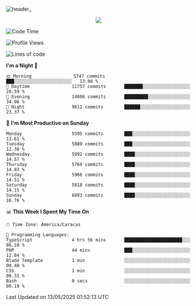 ![header_](https://github.com/user-attachments/assets/4010d822-ccdc-4198-b608-18c773338d18)


<p align="center">
  <a href="http://www.github.com/thevacs">
    <img src="https://github-readme-streak-stats.herokuapp.com/?user=thevacs&stroke=ffffff&background=1c1917&ring=0891b2&fire=0891b2&currStreakNum=ffffff&currStreakLabel=0891b2&sideNums=ffffff&sideLabels=ffffff&dates=ffffff&hide_border=true" />
  </a>
</p>

<!--START_SECTION:waka-->
![Code Time](http://img.shields.io/badge/Code%20Time-3%2C394%20hrs%2033%20mins-blue)

![Profile Views](http://img.shields.io/badge/Profile%20Views-0-blue)

![Lines of code](https://img.shields.io/badge/From%20Hello%20World%20I%27ve%20Written-5.0%20million%20lines%20of%20code-blue)

**I'm a Night 🦉** 

```text
🌞 Morning                5747 commits        ███░░░░░░░░░░░░░░░░░░░░░░   13.98 % 
🌆 Daytime                11757 commits       ███████░░░░░░░░░░░░░░░░░░   28.59 % 
🌃 Evening                14006 commits       █████████░░░░░░░░░░░░░░░░   34.06 % 
🌙 Night                  9612 commits        ██████░░░░░░░░░░░░░░░░░░░   23.37 % 
```
📅 **I'm Most Productive on Sunday** 

```text
Monday                   5595 commits        ███░░░░░░░░░░░░░░░░░░░░░░   13.61 % 
Tuesday                  5089 commits        ███░░░░░░░░░░░░░░░░░░░░░░   12.38 % 
Wednesday                5992 commits        ████░░░░░░░░░░░░░░░░░░░░░   14.57 % 
Thursday                 5769 commits        ████░░░░░░░░░░░░░░░░░░░░░   14.03 % 
Friday                   5966 commits        ████░░░░░░░░░░░░░░░░░░░░░   14.51 % 
Saturday                 5818 commits        ████░░░░░░░░░░░░░░░░░░░░░   14.15 % 
Sunday                   6893 commits        ████░░░░░░░░░░░░░░░░░░░░░   16.76 % 
```


📊 **This Week I Spent My Time On** 

```text
🕑︎ Time Zone: America/Caracas

💬 Programming Languages: 
TypeScript               4 hrs 56 mins       ██████████████████████░░░   86.10 % 
PHP                      44 mins             ███░░░░░░░░░░░░░░░░░░░░░░   12.84 % 
Blade Template           1 min               ░░░░░░░░░░░░░░░░░░░░░░░░░   00.40 % 
CSS                      1 min               ░░░░░░░░░░░░░░░░░░░░░░░░░   00.31 % 
Bash                     0 secs              ░░░░░░░░░░░░░░░░░░░░░░░░░   00.19 % 
```


 Last Updated on 13/05/2025 01:52:13 UTC
<!--END_SECTION:waka-->
